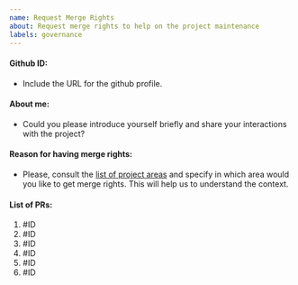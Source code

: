 ```yaml
---
name: Request Merge Rights
about: Request merge rights to help on the project maintenance
labels: governance
---
```

#### Github ID:

* Include the URL for the github profile.

#### About me:

* Could you please introduce yourself briefly and share your interactions with the project?

#### Reason for having merge rights:

* Please, consult the [list of project areas](https://complianceascode.readthedocs.io/en/latest/manual/developer/01_introduction.html#decomposition) and specify in which area would you like to get merge rights. This will help us to understand the context.

#### List of PRs:

1. #ID
1. #ID
1. #ID
1. #ID
1. #ID
1. #ID
